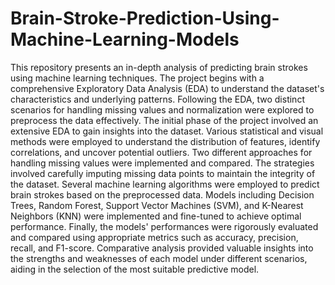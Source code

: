 # Brain-Stroke-Prediction-Using-Machine-Learning-Models
This repository presents an in-depth analysis of predicting brain strokes using machine learning techniques. The project begins with a comprehensive Exploratory Data Analysis (EDA) to understand the dataset's characteristics and underlying patterns. Following the EDA, two distinct scenarios for handling missing values and normalization were explored to preprocess the data effectively.
The initial phase of the project involved an extensive EDA to gain insights into the dataset. Various statistical and visual methods were employed to understand the distribution of features, identify correlations, and uncover potential outliers.
Two different approaches for handling missing values were implemented and compared. The strategies involved carefully imputing missing data points to maintain the integrity of the dataset.
Several machine learning algorithms were employed to predict brain strokes based on the preprocessed data. Models including Decision Trees, Random Forest, Support Vector Machines (SVM), and K-Nearest Neighbors (KNN) were implemented and fine-tuned to achieve optimal performance.
Finally, the models' performances were rigorously evaluated and compared using appropriate metrics such as accuracy, precision, recall, and F1-score. Comparative analysis provided valuable insights into the strengths and weaknesses of each model under different scenarios, aiding in the selection of the most suitable predictive model.
